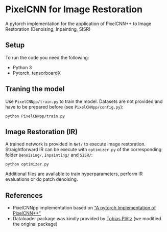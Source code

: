 # PixelCNN for Image Restoration
A pytorch implementation for the application of PixelCNN++ to Image Restoration (Denoising, Inpainting, SISR)

## Setup
To run the code you need the following:
- Python 3
- Pytorch, tensorboardX

## Traning the model
Use `PixelCNNpp/train.py` to train the model. Datasets are not provided and have to be prepared before (see `PixelCNNpp/config.py`):
```
python PixelCNNpp/train.py
```

## Image Restoration (IR)
A trained network is provided in `Net/` to execute image restoration. <br />
Straightforward IR can be execute with `optimizer.py` of the corresponding folder `Denoising/`, `Inpainting/` and `SISR/`:
```
python optimizer.py
```

Additional files are available to train hyperparameters, perform IR evaluations or do patch denoising.

## References
- PixelCNNpp implementation based on ["A pytorch Implementation of PixelCNN++"](https://github.com/pclucas14/pixel-cnn-pp)
- Dataloader package was kindly provided by [Tobias Plötz](https://www.visinf.tu-darmstadt.de/team_members/tploetz/tploetz.en.jsp) (we modified the original package)
